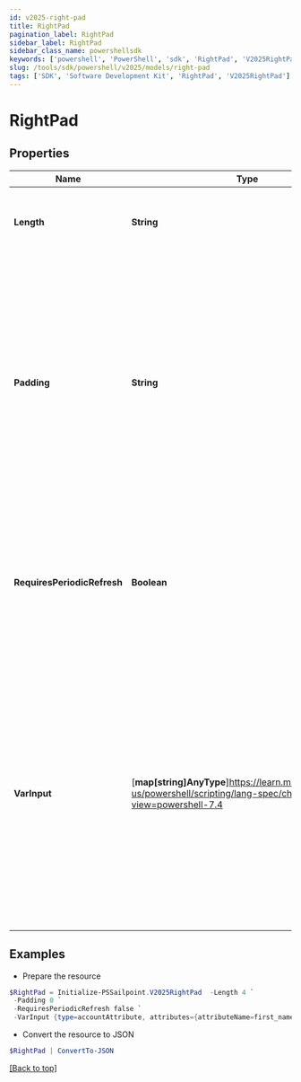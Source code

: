 ```yaml
---
id: v2025-right-pad
title: RightPad
pagination_label: RightPad
sidebar_label: RightPad
sidebar_class_name: powershellsdk
keywords: ['powershell', 'PowerShell', 'sdk', 'RightPad', 'V2025RightPad'] 
slug: /tools/sdk/powershell/v2025/models/right-pad
tags: ['SDK', 'Software Development Kit', 'RightPad', 'V2025RightPad']
---
```



# RightPad

## Properties

Name | Type | Description | Notes
------------ | ------------- | ------------- | -------------
**Length** | **String** | An integer value for the desired length of the final output string | [required]
**Padding** | **String** | A string value representing the character that the incoming data should be padded with to get to the desired length   If not provided, the transform will default to a single space ("" "") character for padding  | [optional] 
**RequiresPeriodicRefresh** | **Boolean** | A value that indicates whether the transform logic should be re-evaluated every evening as part of the identity refresh process | [optional] [default to $false]
**VarInput** | [**map[string]AnyType**]https://learn.microsoft.com/en-us/powershell/scripting/lang-spec/chapter-04?view=powershell-7.4 | This is an optional attribute that can explicitly define the input data which will be fed into the transform logic. If input is not provided, the transform will take its input from the source and attribute combination configured via the UI. | [optional] 

## Examples

- Prepare the resource
```powershell
$RightPad = Initialize-PSSailpoint.V2025RightPad  -Length 4 `
 -Padding 0 `
 -RequiresPeriodicRefresh false `
 -VarInput {type=accountAttribute, attributes={attributeName=first_name, sourceName=Source}}
```

- Convert the resource to JSON
```powershell
$RightPad | ConvertTo-JSON
```


[[Back to top]](#) 

